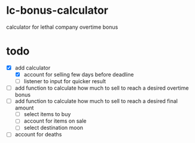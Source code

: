 # lc-bonus-calculator

calculator for lethal company overtime bonus

# todo

- [X] add calculator
  - [X] account for selling few days before deadline
  - [ ] listener to input for quicker result
- [ ] add function to calculate how much to sell to reach a desired overtime bonus
- [ ] add function to calculate how much to sell to reach a desired final amount
  - [ ] select items to buy
  - [ ] account for items on sale
  - [ ] select destination moon
- [ ] account for deaths
